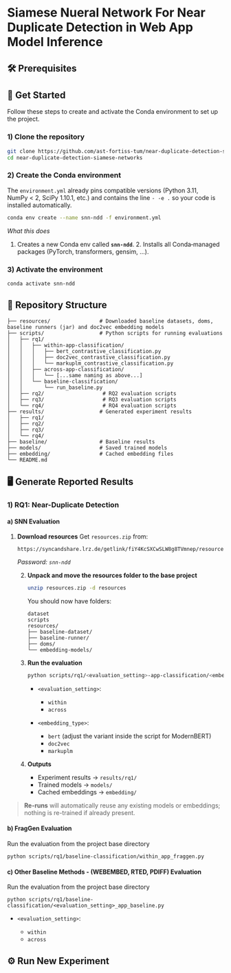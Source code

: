 # Siamese Nueral Network For Near Duplicate Detection in Web App Model Inference

## 🛠️ Prerequisites

## 🚀 Get Started

Follow these steps to create and activate the Conda environment to set up the project.


### 1) Clone the repository

```bash
git clone https://github.com/ast-fortiss-tum/near-duplicate-detection-siamese-networks.git
cd near-duplicate-detection-siamese-networks
```

### 2) Create the Conda environment

The `environment.yml` already pins compatible versions (Python 3.11, NumPy < 2, SciPy 1.10.1, etc.) and contains the line `- -e .` so your code is installed automatically.

```bash
conda env create --name snn-ndd -f environment.yml
```

*What this does*

1. Creates a new Conda env called **`snn-ndd`**.
   2. Installs all Conda‑managed packages (PyTorch, transformers, gensim, …).

### 3) Activate the environment

```bash
conda activate snn-ndd
```


## 📂 Repository Structure

```
├── resources/                # Downloaded baseline datasets, doms, baseline runners (jar) and doc2vec embedding models
├── scripts/                  # Python scripts for running evaluations
│   ├── rq1/
│   │   ├── within-app-classification/
│   │   │   ├── bert_contrastive_classification.py
│   │   │   ├── doc2vec_contrastive_classification.py
│   │   │   └── markuplm_contrastive_classification.py
│   │   ├── across-app-classification/
│   │   │   └── [...same naming as above...]
│   │   └── baseline-classification/
│   │       └── run_baseline.py
│   ├── rq2/                   # RQ2 evaluation scripts
│   ├── rq3/                   # RQ3 evaluation scripts
│   └── rq4/                   # RQ4 evaluation scripts
├── results/                  # Generated experiment results
│   ├── rq1/
│   ├── rq2/
│   ├── rq3/
│   └── rq4/
├── baseline/                 # Baseline results
├── models/                   # Saved trained models
├── embedding/                # Cached embedding files
└── README.md                 
```



## 🖥️ Generate Reported Results


### 1) RQ1: Near-Duplicate Detection


#### a) SNN Evaluation

1. **Download resources**
   Get `resources.zip` from:

   ```
   https://syncandshare.lrz.de/getlink/fiY4KcSXCwSLW8g8TVmnep/resources.zip
   ```

   *Password: `snn-ndd`*

   2. **Unpack and move the resources folder to the base project**

      ```bash
      unzip resources.zip -d resources
      ```

      You should now have folders:

      ```
      dataset
      scripts
      resources/
      ├── baseline-dataset/
      ├── baseline-runner/
      ├── doms/
      └── embedding-models/
      ```

   3. **Run the evaluation**

      ```bash
      python scripts/rq1/<evaluation_setting>-app-classification/<embedding_type>_contrastive_classification.py
      ```

      * `<evaluation_setting>`:

        * `within`
        * `across`
      * `<embedding_type>`:

        * `bert` (adjust the variant inside the script for ModernBERT)
        * `doc2vec`
        * `markuplm`

   4. **Outputs**

      * Experiment results → `results/rq1/`
      * Trained models → `models/`
      * Cached embeddings → `embedding/`

> **Re-runs** will automatically reuse any existing models or embeddings; nothing is re-trained if already present.


#### b) FragGen Evaluation

   Run the evaluation from the project base directory

   ```
   python scripts/rq1/baseline-classification/within_app_fraggen.py
   ```


#### c) Other Baseline Methods - (WEBEMBED, RTED, PDIFF) Evaluation

   Run the evaluation from the project base directory

   ```
   python scripts/rq1/baseline-classification/<evaluation_setting>_app_baseline.py
   ```

   * `<evaluation_setting>`:

     * `within`
     * `across`



## ⚙️ Run New Experiment
